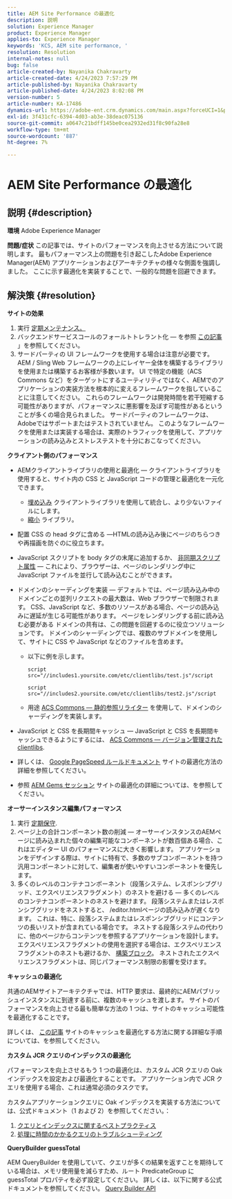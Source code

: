 ```yaml
---
title: AEM Site Performance の最適化
description: 説明
solution: Experience Manager
product: Experience Manager
applies-to: Experience Manager
keywords: 'KCS, AEM site performance, '
resolution: Resolution
internal-notes: null
bug: false
article-created-by: Nayanika Chakravarty
article-created-date: 4/24/2023 7:57:29 PM
article-published-by: Nayanika Chakravarty
article-published-date: 4/24/2023 8:02:08 PM
version-number: 5
article-number: KA-17486
dynamics-url: https://adobe-ent.crm.dynamics.com/main.aspx?forceUCI=1&pagetype=entityrecord&etn=knowledgearticle&id=cd56c33a-dae2-ed11-a7c7-6045bd006239
exl-id: 3f431cfc-6394-4d03-ab3e-38deac075136
source-git-commit: a0647c21bdff145be0cea2932ed31f8c90fa28e8
workflow-type: tm+mt
source-wordcount: '887'
ht-degree: 7%

---
```


# AEM Site Performance の最適化

## 説明 {#description}

<b>環境</b>
Adobe Experience Manager


<b>問題/症状</b>
この記事では、サイトのパフォーマンスを向上させる方法について説明します。 最もパフォーマンス上の問題を引き起こしたAdobe Experience Manager(AEM) アプリケーションおよびアーキテクチャの様々な側面を強調しました。 ここに示す最適化を実装することで、一般的な問題を回避できます。


## 解決策 {#resolution}


<b>サイトの効果</b>

1. 実行 [定期メンテナンス。](https://experienceleague.adobe.com/docs/experience-manager-cloud-service/content/operations/maintenance.html?lang=ja)
2. バックエンドサービスコールのフォールトトレラント化 — を参照 [この記事](https://helpx.adobe.com/experience-manager/kb/backend-web-service-call-blocking-threads-AEM.html) 」を参照してください。
3. サードパーティの UI フレームワークを使用する場合は注意が必要です。 AEM / Sling Web フレームワークの上にレイヤー全体を構築するライブラリを使用または構築するお客様が多数います。 UI で特定の機能（ACS Commons など）をターゲットにするユーティリティではなく、AEMでのアプリケーションの実装方法を根本的に変えるフレームワークを指していることに注意してください。 これらのフレームワークは開発時間を若干短縮する可能性がありますが、パフォーマンスに悪影響を及ぼす可能性があるということが多くの場合見られました。
サードパーティのフレームワークは、Adobeではサポートまたはテストされていません。 このようなフレームワークを使用または実装する場合は、実際のトラフィックを使用して、アプリケーションの読み込みとストレステストを十分におこなってください。


<b>クライアント側のパフォーマンス</b>

- AEMクライアントライブラリの使用と最適化 — クライアントライブラリを使用すると、サイト内の CSS と JavaScript コードの管理と最適化を一元化できます。

   - [埋め込み](https://experienceleague.adobe.com/docs/experience-manager-release-information/aem-release-updates/previous-updates/aem-previous-versions.html?lang=ja) クライアントライブラリを使用して統合し、より少ないファイルにします。
   - [縮小](https://experienceleague.adobe.com/docs/experience-manager-release-information/aem-release-updates/previous-updates/aem-previous-versions.html?lang=ja) ライブラリ。
- 配置 CSS の head タグに含める —HTMLの読み込み後にページのちらつきや再描画を防ぐのに役立ちます。
- JavaScript スクリプトを body タグの末尾に追加するか、 [非同期スクリプト属性](https://github.com/nateyolles/aem-clientlib-async)  — これにより、ブラウザーは、ページのレンダリング中に JavaScript ファイルを並行して読み込むことができます。
- ドメインのシャーディングを実装 — デフォルトでは、ページ読み込み中のドメインごとの並列リクエストの最大数は、Web ブラウザーで制限されます。 CSS、JavaScript など、多数のリソースがある場合、ページの読み込みに遅延が生じる可能性があります。 ページをレンダリングする前に読み込む必要がある ドメインの共有は、この問題を回避するのに役立つソリューションです。 ドメインのシャーディングでは、複数のサブドメインを使用して、サイトに CSS や JavaScript などのファイルを含めます。

   - 以下に例を示します。

      ```
      script src="//includes1.yoursite.com/etc/clientlibs/test.js"/script
      ```



      ```
      script src="//includes2.yoursite.com/etc/clientlibs/test2.js"/script
      ```

   - 用途 [ACS Commons — 静的参照リライター](https://adobe-consulting-services.github.io/acs-aem-commons/features/utils-and-apis/static-reference-rewriter/index.html) を使用して、ドメインのシャーディングを実装します。
- JavaScript と CSS を長期間キャッシュ — JavaScript と CSS を長期間キャッシュできるようにするには、 [ACS Commons — バージョン管理された clientlibs](https://adobe-consulting-services.github.io/acs-aem-commons/features/versioned-clientlibs/index.html).
- 詳しくは、 [Google PageSpeed ルールドキュメント](https://developers.google.com/speed/docs/insights/rules) サイトの最適化方法の詳細を参照してください。
- 参照 [AEM Gems セッション](https://experienceleague.adobe.com/?lang=ja#home) サイトの最適化の詳細については、を参照してください。


<b>オーサーインスタンス編集パフォーマンス</b>

1. 実行 [定期保守](https://experienceleague.adobe.com/docs/experience-manager-cloud-service/content/operations/maintenance.html?lang=ja).
2. ページ上の合計コンポーネント数の削減 — オーサーインスタンスのAEMページに読み込まれた個々の編集可能なコンポーネントが数百個ある場合、これはエディター UI のパフォーマンスに大きく影響します。 アプリケーションをデザインする際は、サイトに特有で、多数のサブコンポーネントを持つ汎用コンポーネントに対して、編集者が使いやすいコンポーネントを優先します。
3. 多くのレベルのコンテナコンポーネント（段落システム、レスポンシブグリッド、エクスペリエンスフラグメント）のネストを避ける — 多くのレベルのコンテナコンポーネントのネストを避けます。 段落システムまたはレスポンシブグリッドをネストすると、 /editor.htmlページの読み込みが遅くなります。 これは、特に、段落システムまたはレスポンシブグリッドにコンテンツの長いリストが含まれている場合です。 ネストする段落システムの代わりに、他のページからコンテンツを参照するアプリケーションを設計します。 エクスペリエンスフラグメントの使用を選択する場合は、エクスペリエンスフラグメントのネストも避けるか、 [構築ブロック](https://experienceleague.adobe.com/docs/experience-manager-learn/sites/experience-fragments/building-blocks.html?lang=en#::text=Building%20Blocks%20with%20Experience%20Fragments&amp;text=Building%20blocks%20enable%20content%20authors,different%20variations%20of%20Experience%20Fragments.&amp;text=The%20template%20used%20for%20Experience,to%20reuse%20components%20across%20variations)。 ネストされたエクスペリエンスフラグメントは、同じパフォーマンス制限の影響を受けます。


<b>キャッシュの最適化</b>

共通のAEMサイトアーキテクチャでは、HTTP 要求は、最終的にAEMパブリッシュインスタンスに到達する前に、複数のキャッシュを渡します。 サイトのパフォーマンスを向上させる最も簡単な方法の 1 つは、サイトのキャッシュ可能性を最適化することです。

詳しくは、 [この記事](https://experienceleague.adobe.com/docs/experience-cloud-kcs/kbarticles/KA-17461.html?lang=ja) サイトのキャッシュを最適化する方法に関する詳細な手順については、を参照してください。

<b>カスタム JCR クエリのインデックスの最適化</b>

パフォーマンスを向上させるもう 1 つの最適化は、カスタム JCR クエリの Oak インデックスを設定および最適化することです。 アプリケーション内で JCR クエリを使用する場合、これは通常必須のタスクです。

カスタムアプリケーションクエリに Oak インデックスを実装する方法については、公式ドキュメント（1 および 2）を参照してください。：

1. [クエリとインデックスに関するベストプラクティス](https://experienceleague.adobe.com/docs/experience-manager-65/deploying/practices/best-practices-for-queries-and-indexing.html?lang=ja)
2. [処理に時間のかかるクエリのトラブルシューティング](https://experienceleague.adobe.com/docs/experience-manager-65/developing/bestpractices/troubleshooting-slow-queries.html?lang=en)


<b>QueryBuilder guessTotal</b>

AEM QueryBuilder を使用していて、クエリが多くの結果を返すことを期待している場合は、メモリ使用量を減らすため、ルート PredicateGroup に guessTotal プロパティを必ず設定してください。 詳しくは、以下に関する公式ドキュメントを参照してください。 [Query Builder API](https://experienceleague.adobe.com/docs/experience-manager-65/developing/platform/query-builder/querybuilder-api.html?lang=en#using-p-guesstotal-to-return-the-results)
